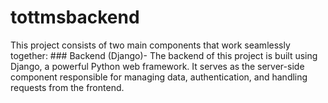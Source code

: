 # tottmsbackend
This project consists of two main components that work seamlessly together: ### Backend (Django)- The backend of this project is built using Django, a powerful Python web framework. It serves as the server-side component responsible for managing data, authentication, and handling requests from the frontend.
